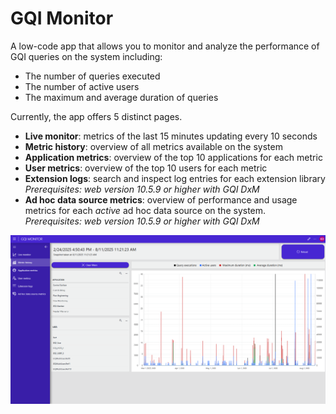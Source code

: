 # GQI Monitor

A low-code app that allows you to monitor and analyze the performance of GQI queries on the system including:
- The number of queries executed
- The number of active users
- The maximum and average duration of queries

Currently, the app offers 5 distinct pages.
- __Live monitor__: metrics of the last 15 minutes updating every 10 seconds
- __Metric history__: overview of all metrics available on the system
- __Application metrics__: overview of the top 10 applications for each metric
- __User metrics__: overview of the top 10 users for each metric
- __Extension logs__: search and inspect log entries for each extension library  
 *Prerequisites: web version 10.5.9 or higher with GQI DxM*
- __Ad hoc data source metrics__: overview of performance and usage metrics for each _active_ ad hoc data source on the system.  
 *Prerequisites: web version 10.5.9 or higher with GQI DxM*

![Screenshot](./Images/screenshot.png)